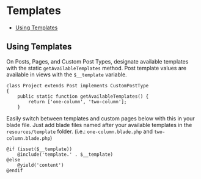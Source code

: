 # Templates

- [Using Templates](#using-templates)

## Using Templates

On Posts, Pages, and Custom Post Types, designate available templates with the static `getAvailableTemplates` method. Post template values are available in views with the `$__template` variable.

```blade
class Project extends Post implements CustomPostType
{
    public static function getAvailableTemplates() {
        return ['one-column', 'two-column'];
    }
```

Easily switch between templates and custom pages below with this in your blade file. Just add blade files named after your available templates in the `resources/template` folder. (i.e.: `one-column.blade.php` and `two-column.blade.php`)

```blade
@if (isset($__template))
    @include('template.' . $__template)
@else
    @yield('content')
@endif
```
